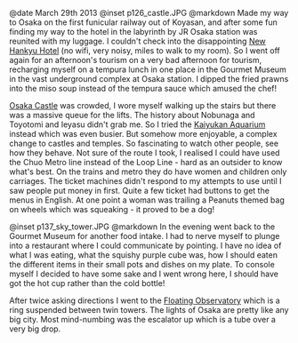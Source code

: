 @date		March 29th 2013
@inset		p126_castle.JPG
@markdown
Made my way to Osaka on the first funicular railway out of
Koyasan, and after some fun finding my way to the hotel in
the labyrinth by JR Osaka station was reunited with my luggage.
I couldn't check into the disappointing [New Hankyu Hotel](https://global.hankyu-hotel.com/new-hankyu-osaka/) (no
wifi, very noisy, miles to walk to my room).  So I went off
again for an afternoon's tourism on a very bad afternoon for
tourism, recharging myself on a tempura lunch in one place
in the Gourmet Museum in the vast underground complex at Osaka
station.  I dipped the fried prawns into the miso soup instead
of the tempura sauce which amused the chef!

[Osaka Castle](http://www.osakacastle.net/english/) was crowded, I wore myself walking up the stairs but
there was a massive queue for the lifts.  The history about
Nobunaga and Toyotomi and Ieyasu didn't grab me.  So I tried
the [Kaiyukan Aquarium](https://www.kaiyukan.com/language/eng/index.htm) instead which was even busier.  But somehow
more enjoyable, a complex change to castles and temples.  So
fascinating to watch other people, see how they behave.  Not sure of
the route I took, I realised I could have used the Chuo Metro line
instead of the Loop Line - hard as an outsider to know what's best.
On the trains and metro they do have women and children only
carriages.  The ticket machines didn't respond to my attempts to
use until I saw people put money in first.  Quite a few ticket
had buttons to get the menus in English.  At one point a woman
was trailing a Peanuts themed bag on wheels which was squeaking -
it proved to be a dog!

@inset		p137_sky_tower.JPG
@markdown
In the evening went back to the Gourmet Museum for another food
intake.  I had to nerve myself to plunge into a restaurant
where I could communicate by pointing.  I have no idea of
what I was eating, what the squishy purple cube was, how I should
eaten the different items in their small pots and dishes on my
plate.  To console myself I decided to have some sake and I went
wrong here, I should have got the hot cup rather than the cold
bottle!

After twice asking directions I went to the [Floating Observatory](https://www.skybldg.co.jp/)
which is a ring suspended between twin towers.  The lights of
Osaka are pretty like any big city.  Most mind-numbing was the escalator
up which is a tube over a very big drop.
